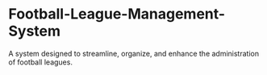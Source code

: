 # Football-League-Management-System
A system designed to streamline, organize, and enhance the administration of football leagues.
